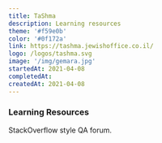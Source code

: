 ```yaml
---
title: TaShma
description: Learning resources
theme: '#f59e0b'
color: '#0f172a'
link: https://tashma.jewishoffice.co.il/
logo: /logos/tashma.svg
image: '/img/gemara.jpg'
startedAt: 2021-04-08
completedAt:
createdAt: 2021-04-08
---
```


### Learning Resources

StackOverflow style QA forum.
